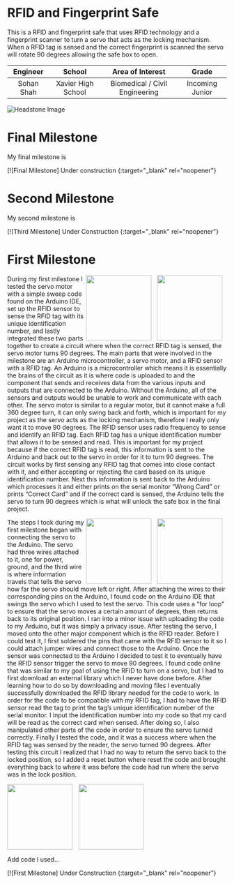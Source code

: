 ﻿# RFID and Fingerprint Safe
This is a RFID and fingerprint safe that uses RFID technology and a fingerprint scanner to turn a servo that acts as the locking mechanism. When a RFID tag is sensed and the correct fingerprint is scanned the servo will rotate 90 degrees allowing the safe box to open.

| **Engineer** | **School** | **Area of Interest** | **Grade** |
|:--:|:--:|:--:|:--:|
| Sohan Shah | Xavier High School | Biomedical / Civil Engineering | Incoming Junior

![Headstone Image](https://bluestampengineering.com/wp-content/uploads/2016/05/improve.jpg)
  
# Final Milestone
My final milestone is  

[![Final Milestone] Under construction {:target="_blank" rel="noopener"}

# Second Milestone
My second milestone is 

[![Third Milestone] Under Construction {:target="_blank" rel="noopener"}

# First Milestone

<HTML>

 <img src="images/IMG_9720.heic" width=150 align=right style="float:right; padding-right:10px">  

</HTML>

<HTML>

 <img src="images/IMG_9721.heic" width=150 align=right style="float:right; padding-right:10px">  

</HTML>

During my first milestone I tested the servo motor with a simple sweep code found on the Arduino IDE, set up the RFID sensor to sense the RFID tag with its unique identification number, and lastly integrated these two parts together to create a circuit where when the correct RFID tag is sensed, the servo motor turns 90 degrees. The main parts that were involved in the milestone are an Arduino microcontroller, a servo motor, and a RFID sensor with a RFID tag. An Arduino is a microcontroller which means it is essentially the brains of the circuit as it is where code is uploaded to and the component that sends and receives data from the various inputs and outputs that are connected to the Arduino. Without the Arduino, all of the sensors and outputs would be unable to work and communicate with each other. The servo motor is similar to a regular motor, but it cannot make a full 360 degree turn, it can only swing back and forth, which is important for my project as the servo acts as the locking mechanism, therefore I really only want it to move 90 degrees. The RFID sensor uses radio frequency to sense and identify an RFID tag. Each RFID tag has a unique identification number that allows it to be sensed and read. This is important for my project because if the correct RFID tag is read, this information is sent to the Arduino and back out to the servo in order for it to turn 90 degrees. The circuit works by first sensing any RFID tag that comes into close contact with it, and either accepting or rejecting the card based on its unique identification number. Next this information is sent back to the Arduino which processes it and either prints on the serial monitor “Wrong Card” or prints “Correct Card” and if the correct card is sensed, the Arduino tells the servo to turn 90 degrees which is what will unlock the safe box in the final project. 

<HTML>

 <img src="images/IMG_9712.HEIC" width=150 align=right style="float:right; padding-right:10px">  

</HTML>

<HTML>

 <img src="images/IMG_9716.heic" width=150 align=right style="float:right; padding-right:10px">  

</HTML>

The steps I took during my first milestone began with connecting the servo to the Arduino. The servo had three wires attached to it, one for power, ground, and the third wire is where information travels that tells the servo how far the servo should move left or right. After attaching the wires to their corresponding pins on the Arduino, I found code on the Arduino IDE that swings the servo which I used to test the servo. This code uses a “for loop” to ensure that the servo moves a certain amount of degrees, then returns back to its original position. I ran into a minor issue with uploading the code to my Arduino, but it was simply a privacy issue. After testing the servo, I moved onto the other major component which is the RFID reader. Before I could test it, I first soldered the pins that came with the RFID sensor to it so I could attach jumper wires and connect those to the Arduino. Once the sensor was connected to the Arduino I decided to test it to eventually have the RFID sensor trigger the servo to move 90 degrees. I found code online that was similar to my goal of using the RFID to turn on a servo, but I had to first download an external library which I never have done before. After learning how to do so by downloading and moving files I eventually successfully downloaded the RFID library needed for the code to work. In order for the code to be compatible with my RFID tag, I had to have the RFID sensor read the tag to print the tag’s unique identification number of the serial monitor. I input the identification number into my code so that my card will be read as the correct card when sensed. After doing so, I also manipulated other parts of the code in order to ensure the servo turned correctly. Finally I tested the code, and it was a success where when the RFID tag was sensed by the reader, the servo turned 90 degrees. After testing this circuit I realized that I had no way to return the servo back to the locked position, so I added a reset button where reset the code and brought everything back to where it was before the code had run where the servo was in the lock position.

<HTML>

 <img src="https://www.google.com/url?sa=i&url=https%3A%2F%2Fwww.arduino.cc%2Fen%2FTutorial%2FLibraryExamples%2FSweep%2F&psig=AOvVaw2BKK2G1GvZHRF_9H3x8wTD&ust=1625924541710000&source=images&cd=vfe&ved=0CAoQjRxqFwoTCLDnhImP1vECFQAAAAAdAAAAABAD" width=150 align=center style="float:center; padding-right:10px">  

</HTML>

<HTML>

 <img src="image/IMG_9711.heic" width=150 align=center style="float:center; padding-right:10px">  

</HTML>

Add code I used...

[![First Milestone] Under Construction {:target="_blank" rel="noopener"}
